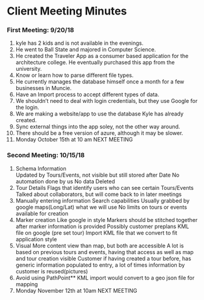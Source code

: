 # Client Meeting Minutes 

### First Meeting: 9/20/18
1. kyle has 2 kids and is not available in the evenings.
2. He went to Ball State and majored in Computer Science.
3. He created the Traveler App as a consumer based application for the architecture college. He eventually purchased this app from the university.
4. Know or learn how to parse different file types.
5. He currently manages the database himself once a month for a few businesses in Muncie.
6. Have an Import process to accept different types of data.
7. We shouldn’t need to deal with login credentials, but they use Google for the login.
8. We are making a website/app to use the database Kyle has already created. 
9. Sync external things into the app soley, not the other way around.
10. There should be a free version of azure, although it may be slower.
11. Monday October 15th at 10 am NEXT MEETING


### Second Meeting: 10/15/18
1. Schema Information  
Updated by Tours/Events, not visible but still stored after Date
  No automation done by us
  No data Deleted
2. Tour Details
  Flags that identify users who can see certain Tours/Events
  Talked about collaborators, but will come back to in later meetings
3. Manually entering information
  Search capabilities
  Usually grabbed by google maps(Long/Lat) what we will use
  No limits on tours or events available for creation
4. Marker creation
  Like google in style
  Markers should be stitched together after marker information is provided
  Possibly customer preplans KML file on google (pre set tour)
  Import KML file that we convert to fit application style
5. Visual
  More content view than map, but both are accessible
  A lot is based on previous tours and events, having that access as well as map and tour creation visible 
  Customer if having created a tour before, has generic information populated to entry, a lot of times information by customer is reused(pictures)
6. Avoid using PathPoint**
  KML import would convert to a geo json file for mapping
7. Monday November 12th at 10am NEXT MEETING
